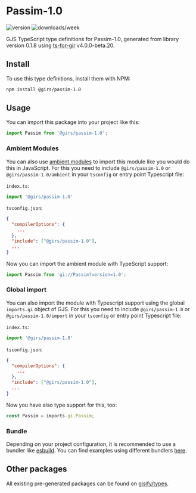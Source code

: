 
# Passim-1.0

![version](https://img.shields.io/npm/v/@girs/passim-1.0)
![downloads/week](https://img.shields.io/npm/dw/@girs/passim-1.0)


GJS TypeScript type definitions for Passim-1.0, generated from library version 0.1.8 using [ts-for-gir](https://github.com/gjsify/ts-for-gir) v4.0.0-beta.20.


## Install

To use this type definitions, install them with NPM:
```bash
npm install @girs/passim-1.0
```

## Usage

You can import this package into your project like this:
```ts
import Passim from '@girs/passim-1.0';
```

### Ambient Modules

You can also use [ambient modules](https://github.com/gjsify/ts-for-gir/tree/main/packages/cli#ambient-modules) to import this module like you would do this in JavaScript.
For this you need to include `@girs/passim-1.0` or `@girs/passim-1.0/ambient` in your `tsconfig` or entry point Typescript file:

`index.ts`:
```ts
import '@girs/passim-1.0'
```

`tsconfig.json`:
```json
{
  "compilerOptions": {
    ...
  },
  "include": ["@girs/passim-1.0"],
  ...
}
```

Now you can import the ambient module with TypeScript support: 

```ts
import Passim from 'gi://Passim?version=1.0';
```

### Global import

You can also import the module with Typescript support using the global `imports.gi` object of GJS.
For this you need to include `@girs/passim-1.0` or `@girs/passim-1.0/import` in your `tsconfig` or entry point Typescript file:

`index.ts`:
```ts
import '@girs/passim-1.0'
```

`tsconfig.json`:
```json
{
  "compilerOptions": {
    ...
  },
  "include": ["@girs/passim-1.0"],
  ...
}
```

Now you have also type support for this, too:

```ts
const Passim = imports.gi.Passim;
```

### Bundle

Depending on your project configuration, it is recommended to use a bundler like [esbuild](https://esbuild.github.io/). You can find examples using different bundlers [here](https://github.com/gjsify/ts-for-gir/tree/main/examples).

## Other packages

All existing pre-generated packages can be found on [gjsify/types](https://github.com/gjsify/types).

